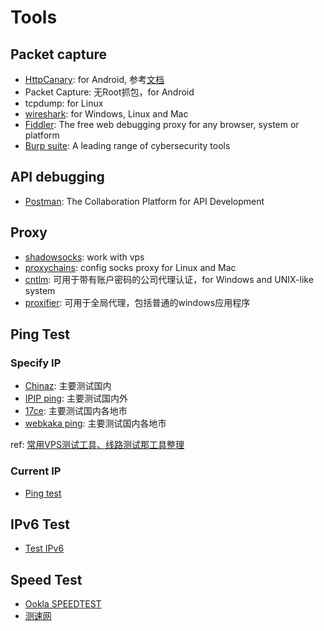 # Tools

## Packet capture

- [HttpCanary](https://github.com/MegatronKing/HttpCanary): for Android, 参考[文档](https://httpcanary.com/zh-hans/)
- Packet Capture: 无Root抓包，for Android
- tcpdump: for Linux
- [wireshark](https://www.wireshark.org/): for Windows, Linux and Mac
- [Fiddler](https://www.telerik.com/fiddler): The free web debugging proxy for any browser, system or platform
- [Burp suite](https://portswigger.net/burp): A leading range of cybersecurity tools

## API debugging

- [Postman](https://www.postman.com/): The Collaboration Platform for API Development

## Proxy

- [shadowsocks](https://github.com/search?q=shadowsocks): work with vps
- [proxychains](https://github.com/rofl0r/proxychains-ng): config socks proxy for Linux and Mac
- [cntlm](http://cntlm.sourceforge.net/): 可用于带有账户密码的公司代理认证，for Windows and UNIX-like system
- [proxifier](https://www.proxifier.com/): 可用于全局代理，包括普通的windows应用程序

## Ping Test

### Specify IP

- [Chinaz](http://ping.chinaz.com/): 主要测试国内
- [IPIP ping](https://tools.ipip.net/ping.php): 主要测试国内外
- [17ce](https://www.17ce.com/): 主要测试国内各地市
- [webkaka ping](http://www.webkaka.com/Ping.aspx): 主要测试国内各地市

ref: [常用VPS测试工具、线路测试那工具整理](https://www.vpser.net/manage/vps-test-tool.html)

### Current IP

- [Ping test](http://ping-test.net/)

## IPv6 Test

- [Test IPv6](https://test-ipv6.com/)

## Speed Test

- [Ookla SPEEDTEST](https://www.speedtest.net/)
- [测速网](https://www.speedtest.cn/)

